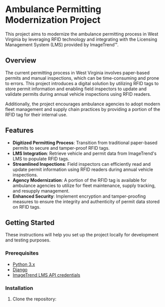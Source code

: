 # Ambulance Permitting Modernization Project

This project aims to modernize the ambulance permitting process in West Virginia by leveraging RFID technology and integrating with the Licensing Management System (LMS) provided by ImageTrend™.

## Overview

The current permitting process in West Virginia involves paper-based permits and manual inspections, which can be time-consuming and prone to errors. This project introduces a digital solution by utilizing RFID tags to store permit information and enabling field inspectors to update and validate permits during annual vehicle inspections using RFID readers.

Additionally, the project encourages ambulance agencies to adopt modern fleet management and supply chain practices by providing a portion of the RFID tag for their internal use.

## Features

- **Digitized Permitting Process**: Transition from traditional paper-based permits to secure and tamper-proof RFID tags.
- **LMS Integration**: Retrieve vehicle and permit data from ImageTrend's LMS to populate RFID tags.
- **Streamlined Inspections**: Field inspectors can efficiently read and update permit information using RFID readers during annual vehicle inspections.
- **Agency Modernization**: A portion of the RFID tag is available for ambulance agencies to utilize for fleet maintenance, supply tracking, and resupply management.
- **Enhanced Security**: Implement encryption and tamper-proofing measures to ensure the integrity and authenticity of permit data stored on RFID tags.

## Getting Started

These instructions will help you set up the project locally for development and testing purposes.

### Prerequisites

- [Python 3.x](https://www.python.org/downloads/)
- [Django](https://www.djangoproject.com/download/)
- [ImageTrend LMS API credentials](https://www.imagetrend.com/imagetrend-api/)

### Installation

1. Clone the repository:
